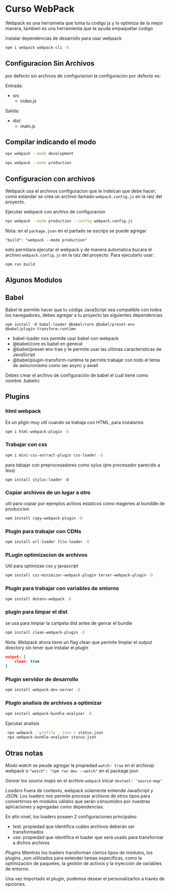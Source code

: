 # Curso WebPack

Webpack es una herramieta que toma tu codigo js y lo optimiza de la mejor manera,
tambien es una herramienta que te ayuda empaquetar codigo


instalar dependencias de desarrollo para usar webpack 
```bash
npm i webpack webpack-cli -D
```

## Configuracion Sin Archivos
por defecto sin archivos de configuracion la configuracion por defecto es:

Entrada:

- src
  - index.js

Salida:

- dist
  - main.js   

## Compilar indicando el modo
```bash
npx webpack --mode development
```
```bash
npx webpack --mode production
```


## Configuracion con archivos

Webpack usa el archivos configuracion que le indeican que debe hacer, como estandar se crea un archivo llamado `webpack.config.js`
en la raiz del proyecto. 

Ejecutar webpack con archivo de configuracion
```bash
npx webpack --mode production --config webpack.config.js
```

Nota: en el `package.json` en el partado se escrips se puede agregar
```
"build": "webpack --mode production"
```
esto permitara ejecutar el webpack y de manera automatica bucara el archivo `webpack.config.js`
en la raiz del proyecto. Para ejecutarlo usar:
```bash
npm run build
```


## Algunos Modulos

## Babel

Babel te permite hacer que tu código JavaScript sea compatible con todos los navegadores, debes agregar a tu proyecto las siguientes dependencias

```
npm install -D babel-loader @babel/core @babel/preset-env @babel/plugin-transform-runtime
```

- babel-loader nos permite usar babel con webpack
- @babel/core es babel en general
- @babel/preset-env trae y te permite usar las ultimas características de JavaScript
- @babel/plugin-transform-runtime te permite trabajar con todo el tema de asincronismo como ser async y await

Debes crear el archivo de configuración de babel el cual tiene como nombre .babelrc


## Plugins
### html webpack 
Es un pligin muy util cuando se trabaja con HTML, para instalarlos

```bash
npm i html-webpack-plugin -D
```

### Trabajar con css

```bash
npm i mini-css-extract-plugin css-loader -D
```
para tabajar con preprocesadores como sylus (pre procesador parecido a less)
```
npm install stylus-loader -D
```
### Copiar archivos de un lugar a otro
util para copiar por ejemplos activos estaticos como magenes al bunddle de produccion
```bash
npm install copy-webpack-plugin -D
```
### Plugin para trabajar con CDNs
```bash
npm install url-loader file-loader -D
```

### PLugin optimizacion de archivos
Util para optimizas css y javascript
```bash
npm install css-minimizer-webpack-plugin terser-webpack-plugin -D
```

### Plugin para trabajar con variables de entorno
```bash
npm install dotenv-webpack -D
```

### plugin para limpar el dist
se usa para limpiar la cartpeta dist antes de genrar el bundle
```bash
npm install clean-webpack-plugin -D
```
Nota: Webpack ahora tiene un flag clean que permite limpiar el output directory sin tener que instalar el plugin
```json
output: { 
	clean: true
}
```

### Plugin servidor de desarrollo
```bash
npm install webpack-dev-server -D
```

### Plugin analisis de archivos a optimizar
```bash
npm install webpack-bundle-analyzer -D
```
Ejecutar analisis
```bash
 npx webpack --profile --json > status.json
 npx webpack-bundle-analyzer status.json 
```




## Otras notas 

*Modo watch*
se peude agregar la propiedad `watch: true` en el archivop webpack o `"watch": "npm run dev --watch"`
en el package json

*Genrar los source maps*
en el archivo `webpack` inicar `devtool: 'source-map'`

*Loaders*
Fuera de contexto, webpack solamente entiende JavaScript y JSON. Los loaders nos permite procesar archivos de otros tipos para convertirnos en módulos válidos que serán consumidos por nuestras aplicaciones y agregadas como dependencias.

En alto nivel, los loaders poseen 2 configuraciones principales:

- test: propiedad que identifica cuáles archivos deberán ser transformados
- use: propiedad que identifica el loader que será usado para transformar a dichos archivos

*Plugins*
Mientras los loaders transforman ciertos tipos de módulos, los plugins _son utilizados para extender tareas específicas, como la optimización de paquetes, la gestión de activos y la inyección de variables de entorno.

Una vez importado el plugin, podemos desear el personalizarlos a través de opciones.
